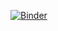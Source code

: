 [![Binder](https://mybinder.org/badge_logo.svg)](https://mybinder.org/v2/gh/HepaxCodex/Jupyter/HEAD?urlpath=lab)